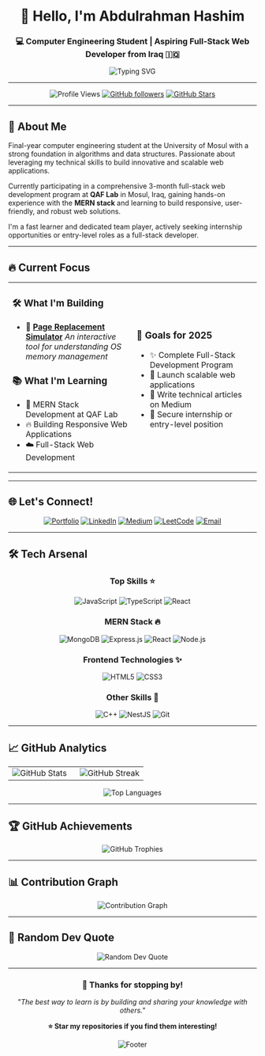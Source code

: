 <div align="center">
  
# 👋 Hello, I'm **Abdulrahman Hashim**

### 💻 Computer Engineering Student | Aspiring Full-Stack Web Developer from Iraq 🇮🇶

<img src="https://readme-typing-svg.demolab.com?font=Fira+Code&size=22&duration=3000&pause=1000&color=36BCF7&center=true&vCenter=true&width=600&lines=Welcome+to+my+GitHub+Profile!;Computer+Engineering+Student;Full-Stack+Web+Developer;MERN+Stack+Enthusiast;Building+Amazing+Web+Applications!" alt="Typing SVG" />

---

![Profile Views](https://komarev.com/ghpvc/?username=nrgvu&label=Profile%20views&color=blueviolet&style=for-the-badge)
[![GitHub followers](https://img.shields.io/github/followers/nrgvu?label=Followers&style=for-the-badge&color=blue&labelColor=black)](https://github.com/nrgvu?tab=followers)
[![GitHub Stars](https://img.shields.io/github/stars/nrgvu?label=Stars&style=for-the-badge&color=yellow&labelColor=black)](https://github.com/nrgvu)

</div>

---

## 🚀 **About Me**

Final-year computer engineering student at the University of Mosul with a strong foundation in algorithms and data structures. Passionate about leveraging my technical skills to build innovative and scalable web applications.

Currently participating in a comprehensive 3-month full-stack web development program at **QAF Lab** in Mosul, Iraq, gaining hands-on experience with the **MERN stack** and learning to build responsive, user-friendly, and robust web solutions.

I'm a fast learner and dedicated team player, actively seeking internship opportunities or entry-level roles as a full-stack developer.

---

## 🔥 **Current Focus**

<table>
<tr>
<td width="50%">

### 🛠️ What I'm Building
- 🔭 **[Page Replacement Simulator](https://page-replacement-simulator.vercel.app/)**
  *An interactive tool for understanding OS memory management*

### 📚 What I'm Learning
- 🌱 MERN Stack Development at QAF Lab
- 🔥 Building Responsive Web Applications
- ☁️ Full-Stack Web Development

</td>
<td width="50%">

### 🎯 Goals for 2025
- ✨ Complete Full-Stack Development Program
- 🚀 Launch scalable web applications
- 📖 Write technical articles on Medium
- 🤝 Secure internship or entry-level position

</td>
</tr>
</table>

---

## 🌐 **Let's Connect!**

<div align="center">

[![Portfolio](https://img.shields.io/badge/Portfolio-FF5722?style=for-the-badge&logo=google-chrome&logoColor=white)](https://abdulrahmanporto.vercel.app/)
[![LinkedIn](https://img.shields.io/badge/LinkedIn-0077B5?style=for-the-badge&logo=linkedin&logoColor=white)](https://www.linkedin.com/in/abdulrahmanhashim)
[![Medium](https://img.shields.io/badge/Medium-12100E?style=for-the-badge&logo=medium&logoColor=white)](https://medium.com/@nrgvu)
[![LeetCode](https://img.shields.io/badge/LeetCode-FFA116?style=for-the-badge&logo=leetcode&logoColor=black)](https://www.leetcode.com/nrgvu)
[![Email](https://img.shields.io/badge/Email-D14836?style=for-the-badge&logo=gmail&logoColor=white)](mailto:abdulrahman.hashim2001@gmail.com)

</div>

---

## 🛠️ **Tech Arsenal**

<div align="center">

### **Top Skills** ⭐
![JavaScript](https://img.shields.io/badge/JavaScript-F7DF1E?style=for-the-badge&logo=javascript&logoColor=black)
![TypeScript](https://img.shields.io/badge/TypeScript-007ACC?style=for-the-badge&logo=typescript&logoColor=white)
![React](https://img.shields.io/badge/React-20232A?style=for-the-badge&logo=react&logoColor=61DAFB)

### **MERN Stack** 🔥
![MongoDB](https://img.shields.io/badge/MongoDB-4EA94B?style=for-the-badge&logo=mongodb&logoColor=white)
![Express.js](https://img.shields.io/badge/Express.js-404D59?style=for-the-badge&logo=express&logoColor=white)
![React](https://img.shields.io/badge/React-20232A?style=for-the-badge&logo=react&logoColor=61DAFB)
![Node.js](https://img.shields.io/badge/Node.js-43853D?style=for-the-badge&logo=node.js&logoColor=white)

### **Frontend Technologies** ✨
![HTML5](https://img.shields.io/badge/HTML5-E34F26?style=for-the-badge&logo=html5&logoColor=white)
![CSS3](https://img.shields.io/badge/CSS3-1572B6?style=for-the-badge&logo=css3&logoColor=white)

### **Other Skills** 🔧
![C++](https://img.shields.io/badge/C++-00599C?style=for-the-badge&logo=c%2B%2B&logoColor=white)
![NestJS](https://img.shields.io/badge/NestJS-E0234E?style=for-the-badge&logo=nestjs&logoColor=white)
![Git](https://img.shields.io/badge/Git-F05032?style=for-the-badge&logo=git&logoColor=white)

</div>

---

## 📈 **GitHub Analytics**

<div align="center">
<table>
<tr>
<td width="50%">

<img src="https://github-readme-stats.vercel.app/api?username=nrgvu&show_icons=true&theme=tokyonight&hide_border=true&count_private=true" alt="GitHub Stats" />

</td>
<td width="50%">

<img src="https://github-readme-streak-stats.herokuapp.com/?user=nrgvu&theme=tokyonight&hide_border=true" alt="GitHub Streak" />

</td>
</tr>
</table>

<img src="https://github-readme-stats.vercel.app/api/top-langs/?username=nrgvu&layout=compact&theme=tokyonight&hide_border=true&langs_count=8" alt="Top Languages" />

</div>

---

## 🏆 **GitHub Achievements**

<div align="center">
<img src="https://github-profile-trophy.vercel.app/?username=nrgvu&theme=tokyonight&no-frame=true&column=7&margin-w=15&margin-h=15" alt="GitHub Trophies" />
</div>

---

## 📊 **Contribution Graph**

<div align="center">
<img src="https://github-readme-activity-graph.vercel.app/graph?username=nrgvu&bg_color=1a1b27&color=38bdae&line=70a5fd&point=bf91f3&area=true&hide_border=true" alt="Contribution Graph" />
</div>

---

## 💭 **Random Dev Quote**

<div align="center">
<img src="https://quotes-github-readme.vercel.app/api?type=horizontal&theme=tokyonight" alt="Random Dev Quote" />
</div>

---

<div align="center">

### 🎉 **Thanks for stopping by!**

*"The best way to learn is by building and sharing your knowledge with others."*

**⭐ Star my repositories if you find them interesting!**

<img src="https://capsule-render.vercel.app/api?type=waving&color=gradient&height=100&section=footer" alt="Footer" />

</div>
